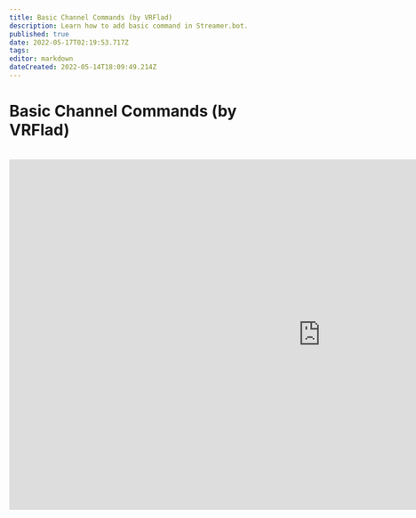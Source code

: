 ```yaml
---
title: Basic Channel Commands (by VRFlad)
description: Learn how to add basic command in Streamer.bot.
published: true
date: 2022-05-17T02:19:53.717Z
tags: 
editor: markdown
dateCreated: 2022-05-14T18:09:49.214Z
---
```


# Basic Channel Commands (by VRFlad)
<br>
<iframe width="1120" height="630" src="https://www.youtube.com/embed/ZXB6AMzdxxo" title="YouTube video player" frameborder="0" allow="accelerometer; autoplay; clipboard-write; encrypted-media; gyroscope; picture-in-picture" allowfullscreen></iframe>